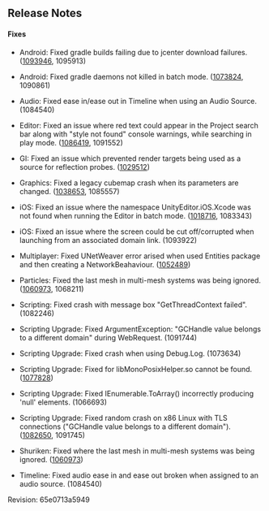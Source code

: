 ## Release Notes

#### Fixes

-   Android: Fixed gradle builds failing due to jcenter download failures. ([1093946](https://issuetracker.unity3d.com/issues/gradle-build-fails-when-downloading-files-from-jcenter), 1095913)

-   Android: Fixed gradle daemons not killed in batch mode. ([1073824](https://issuetracker.unity3d.com/issues/android-the-java-dot-exe-process-that-executed-gradle-is-not-terminated-when-a-build-in-batch-mode-is-completed), 1090861)

-   Audio: Fixed ease in/ease out in Timeline when using an Audio Source. (1084540)

-   Editor: Fixed an issue where red text could appear in the Project search bar along with \"style not found\" console warnings, while searching in play mode. ([1086419](https://issuetracker.unity3d.com/issues/red-text-in-project-search-bar-when-searchingwhile-in-play-mode), 1091552)

-   GI: Fixed an issue which prevented render targets being used as a source for reflection probes. ([1029512](https://issuetracker.unity3d.com/issues/graphics-impossible-to-use-a-cube-render-texture-as-custom-reflection-probe))

-   Graphics: Fixed a legacy cubemap crash when its parameters are changed. ([1038653](https://issuetracker.unity3d.com/issues/legacy-cubemap-crashes-when-parameters-are-changed), 1085557)

-   iOS: Fixed an issue where the namespace UnityEditor.iOS.Xcode was not found when running the Editor in batch mode. ([1018716](https://issuetracker.unity3d.com/issues/unityeditor-dot-ios-dot-xcode-is-not-found-when-running-editor-in-batch-mode), 1083343)

-   iOS: Fixed an issue where the screen could be cut off/corrupted when launching from an associated domain link. (1093922)

-   Multiplayer: Fixed UNetWeaver error arised when used Entities package and then creating a NetworkBeahaviour. ([1052489](https://issuetracker.unity3d.com/issues/getting-unetweaver-errors-when-using-entities-and-creating-a-networkbehaviour))

-   Particles: Fixed the last mesh in multi-mesh systems was being ignored. ([1060973](https://issuetracker.unity3d.com/issues/particle-system-mesh-render-mode-incorrectly-randomize-multiple-meshes), 1068211)

-   Scripting: Fixed crash with message box \"GetThreadContext failed\". (1082246)

-   Scripting Upgrade: Fixed ArgumentException: \"GCHandle value belongs to a different domain\" during WebRequest. (1091744)

-   Scripting Upgrade: Fixed crash when using Debug.Log. (1073634)

-   Scripting Upgrade: Fixed for libMonoPosixHelper.so cannot be found. ([1077828](https://issuetracker.unity3d.com/issues/libmonoposixhelper-dot-so-cannot-be-found))

-   Scripting Upgrade: Fixed IEnumerable.ToArray() incorrectly producing \'null\' elements. (1066693)

-   Scripting Upgrade: Fixed random crash on x86 Linux with TLS connections (\"GCHandle value belongs to a different domain\"). ([1082650](https://issuetracker.unity3d.com/issues/x86-linux-player-webrequest-returns-error-argumentexception-gchandle-value-belongs-to-a-different-domain), 1091745)

-   Shuriken: Fixed where the last mesh in multi-mesh systems was being ignored. ([1060973](https://issuetracker.unity3d.com/issues/particle-system-mesh-render-mode-incorrectly-randomize-multiple-meshes))

-   Timeline: Fixed audio ease in and ease out broken when assigned to an audio source. (1084540)

Revision: 65e0713a5949
